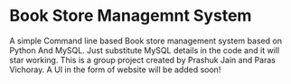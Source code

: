 
# Book Store Managemnt System
A simple Command line based Book store management system based on Python And MySQL. Just substitute MySQL details in the code and it will star working.
This is a group project created by Prashuk Jain and Paras Vichoray. A UI in the form of website will be added soon!
